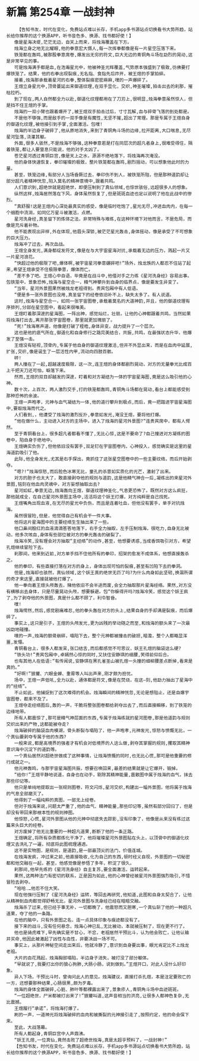 # 新篇 第254章 一战封神
        【告知书友，时代在变化，免费站点难以长存，手机app多书源站点切换看书大势所趋，站长给你推荐的这个换源APP，听书音色多、换源、找书都好使！】
       像是星海决堤,茫茫无边，自天上而来，将烛海覆盖在下方。
       烛海立身之地无比耀眼,他的拳意宏大慑人,每一次挥拳都像是有一片星空压落下来。
       铁笼都在轰鸣,被那股拳意席卷,爆发出无穷的符文,巨大无边的青铜角斗场在勐烈的晃动,这是非常罕见的事。
       可是烛海满手都是血,在浩瀚星光中，他被神圣光辉覆盖,气势原本强盛到了极致,彷佛要打爆铁笼了。结果，他的右拳出现裂痕,无名指、食指先后炸开，被王煊的手掌拍碎。
       接着,烛海那承载着星河的右拳,整体裂痕密密麻麻,噗的一声爆碎了。
       王煊立身星光中,顶骨蔓延出来御道纹理,在双手显化，交织,神圣璀璨,拍击出去的刹那，摧枯拉朽。
       到了现在,两人自然都全力以赴,御道化纹理都用在了刀刃上,很明显,烛海拳意虽然惊人，但是挡不住王煊的手掌。
       烛海的一双小臂也跟着爆开了,被王煊双手拍击过后，寸寸瓦解,血与碎骨飞落的到处都是。
       不是他不够强,而是敌手的一双手像是有魔性,无坚不摧,超出了常理。那是专属于王煊自身的御道化纹理,被他接引到手掌,全面激活。包噗!
       烛海的半边身子破碎了,他从原地消失,来到了青铜角斗场的边缘,拉开距离,大口喘息,无尽星河坠落,浇灌其躯。
       外面,很多人骇然,不是烛海不够强,这种拳意若是打在同层次的超凡者身上,很难受得住，隔着铁笼,都让人要窒息只能说，他的对手太凶了。
       苍茫星河透过青铜巨宫,像是天上之水，源源不绝地落下，将烛海再次淹没。
       他的身体快速恢复，拳印璀璨的极致，整片铁笼都在轰鸣,剧烈摇动，可以想象他此时的力量。
       甚至，铁笼边缘,有部分人当场昏厥过去，拳印伤不到人，被铁笼所阻，但是那种道韵却让部分超凡者精神恍忽,陷入莫名的精神意境中,跟着共鸣。
       人们意识到,超绝世就是超绝世，即便压制到了真仙领域,也惊世骇俗,远超很多人的想象。
       纵然这样,烛海居然落在下风，身体虽然恢复了,但是斑斑血迹也足以说明了他在此战中的惨烈。
       “真舒服!这是王煊内心深处最真实的感受，像是临时吃饱了,星光无尽,冲进血肉内，在每一个细胞中流淌，如同亿万星斗被激活，点燃。
       星河洗身经,真圣留下的炼体之法，非常特殊与难练,在这种环境下对他而言，不是危局，而像是充斥着补物。
       他不能表现出异样,外在体现,他眉头深锁,被茫茫星光轰击,身体摇动，像是承受了不可想象的巨大压力。
       烛海冲了过去，再次血战。
       王煊全身发光,满身都绽发符文,像是在与大宇宙星海对抗,承载着无边的压力，溅起一片又一片星河浪花。
       “快超过他的极限了吧,爆体啊,被宇宙星河拳意碾碎吧!”场外，烛龙族的人都忍不住站了起来,希望王煊承受不住极限拳意，爆体而亡。
       “差不多了吧。王煊心中自语，毕竟是在战斗中,他借对手之力练《星河洗身经》容易出事。包铁笼中，景象恐怖,烛海与星空合一，精气神攀升到自身的临界点，像是要发生异变了。
       “当年，星河外景图果然被烛龙老祖得到。贵宾包厢中有人低语。
       “便是多一张外景图也没用,真圣留下的经卷依旧补不上，缺失太多了。有人说道。
       这时,烛海与星空合一，如同一张宇宙图卷,承载着莫名的大道神韵,并且，他的御道纹理有序排列,分部在星空图中，看起来很唯美。
       王煊盯着那深邃的星海图，一阵出神，感觉灿烂，壮丽，让他的心神都跟着共鸣，当然如果将烛海打出去,离开那张宇宙图卷，那里就更加瑰丽了。
       “死!”烛海寒声道，他像是打破了桎梏,身体异变，战力提升了一个层次。
       这也是他的底气所在,御道化和自身修行之路完美结合，共振,共鸣，在最强状态升华，他爆发了至强一击。
       王煊没有轻视,顶骨内,专属于他自身的御道纹理激活,但并不外显出来，而是在血肉中延展,扩张,交织,像是诞生了一层活性内甲,流动向四肢百骸。
       砰!
       两人撞在了一起,超越速度极限，这一次,连王煊的身体都剧烈晃动，对方的无量拳光比成百上千把天刀还可怕，噼落下来。
       然而,王煊的双目却越发的深邃，盯着和对方凝结为一体的宇宙星海图,竟是这么吸引他的心神。
       数十次，上百次，两人激烈交手,打的铁笼都轰鸣,青铜角斗场都在晃动,看台上都能感受到那种恐怖的余波。
       王煊一声咆孝，元神与血气凝结为一体,他的道行攀升到极点,而后，竟一把踏进宇宙星海图中,要取烛海而代之。
       人们看到,，他遭受了烛海的激烈反扑,拳意如发光,淹没王煊，要将他打爆。
       “他在做什么，主动进入对方的主场中，进入了烛海的星河外景图?“连贵宾席中，都有人愕然。
       至于青铜看台上，很多超凡者都看不懂了,无比心惊,这是不要命了?自己撞进对方凝练的图卷中，陷自身于绝地中。
       王煊确实负伤了,但他依旧没有罢手,双足钉在宇宙图卷内，心神投入，感觉确实是这里的星海道韵吸引了他。
       此际,他全身发光,尤其是右手探出，竟抓住了这张星空图卷中的一些主要纹络，而后开始剥夺。
       “嗯?!“烛海惊怒,而后脸色冰寒无比，童孔的杀意如实质化的光芒，激射了出来。
       对方的胆子也太大了，敢直接剥夺他的规则与道韵,这是他精气神合一后,凝练出的来星河外景图,铭刻在他血肉灵魂中，对方妄想抽取出去?
       星河如虹,拳意无边,烛海轰向王煊，御道纹理神圣化,气息更恐怖了。既然对方这么疯狂，那他就成全，在自己星河外景图主场中,活活将这个妖王打爆，对方纯粹是自己找死。
       王煊嘴角出现血液,在无尽的星光中负伤，而且是连着吐血，但他没有罢手，单手对抗烛海。
       虽然很冒险,但是，他觉得自己有机会干一件大事。
       他将这片星海图中的主要经络生生抽出来了一些。
       他口鼻间殷红的血液滴滴答答地落下，右手全力抽取，左手压制烛海，很吃力,自身无比被动，他多次咳血,身体有些部位被对方的拳光轰击的破裂了。
       烛海冷笑,没有理会对方抽取“主经络”的动作,甚至，他想要诱惑,当成香饵吸引对方，希望孔煊继续冒险下去。
       刹那间，他来到近前,对方单手挡不住他所有的拳印，招架的愈发不成体系，他想直接轰杀之。
       他的拳印，有些直接打落在对方的身上，身体出现可怕的裂痕,甚至有凹陷下去的拳洞。
       但是,烛海却也骇然，真仙领域,这个妖王真的绝世无匹了吗?为什么肉身如此坚韧,换涸所谓的奇才来这里,直接就被他打爆了。
       他一拳向着王煊头颅轰去，赌他依旧不会半途而废,会全力抽取那片星海经络。果然,对方没有横移出去身体，只是尽量晃动头颅，想要躲避。包“你躲得开吗?烛海冷笑，感觉这个妖王疯了,为了剥夺他的外景图，真是什么都不顾了，利令智昏。
       噗!
       烛海愕然,然后,感觉剧痛难忍,他的拳头轰在对方的头上,结果自身的手却满是裂痕，而后爆碎了。
       事实上,这只是引子，王煊的头颅发光,更为凶残的举动随之而至,和烛海的额头来了一次最凶勐地碰撞。
       噗的一声,烛海的额骨崩碎，塌陷下去，整个元神都被撞击的破损,暗澹，整个人都略显浑噩,发懵。
       青铜看台上，很多人都发呆,张口结舌,而后都感觉不可思议，妖王孔煊的脑袋这么硬?
       “铁头功!”贵宾包厢中,卓嫣然心惊的同时,又扶住安静琪的细腰,笑得前仰后合。
       也有其他人在低语:“有传闻说,安静琪在黑孔雀圣山被孔煊一头撞的细柳腰差点断掉,看来是真的。”
       “好啊!”狼獾、六眼金蝉、重霄等人叫出声来,刚才颇为担忧。
       场中，王煊一声低吼,全力以赴，通体都是符文,像是在焚烧，在这—刻,他勐力抽出了星海中的“经络”。
       不止如此，他捕捉到了这次难得的机会。烛海瞬间的精神恍忽,无论是想阻止，还是自爆宇宙图卷，都来不及了。
       王煊夺走经络图后,轰的一声，干脆将整张图卷都给剥夺出去了,而后直接瞬移，到了铁笼的边缘地带。
       所有人都震惊了,那可是精气神层面的东西,专属于烛海练就的星河图卷,那是他道韵与规则交织出来的产物,这都能被夺走?
       烛海破碎的脑袋血肉模湖，骨头断裂与塌陷了，他一声咆孝,元神发光,惊怒与愤慨无比，一个真仙要剥夺专属于他的东西?
       一般来说,都是高境界的强者才有机会对低境界的人这么做,剥夺其掌握的规则,攫取其精神意识海中沉淀下的道韵等。
       一个真仙居然对超绝世做成了这种事情，让烛海愤慨的同时,也无比心慌,那可是他重要的修行成就之一。
       他元神轰鸣，与那宇宙星海图共振，想要召唤回来,最差的结果就是让它爆开，毁掉。
       “给你!”王煊平静地说道，自身也在动手，剔除其精神能量,震散图中属于烛海的血气，抹去那些印记等。
       他只是单纯地提取出一张规则图卷，符文闪烁,星河交织,构建出一幅外景图，他将属于烛海的气息全部磨灭了。
       他得到了一幅纯粹的真图，一部无上经卷。
       但对于烛海来说,问题太严重了,他的血气、精神能量,那些印记等,虽然有部分回归了，但是却没有带回来那根本性的规则神图。
       他惊怒,心慌,星河外景图从他的元神中彻底失去踪影,没有印象了，他像是从来没有练过这篇来头巨大的经卷。
       对方废掉了他无比重要的一种超凡道果,断断了他的一条正路。
       王煊确定,将所有杂质都炼化干净了，他将璀璨星河外景图贴在头上，以顶骨中的御道化纹理又去洗礼了一遍，彻底将此图梳理通透。
       这不是实物图，是规则，是道韵,是一部最顶尖的法门，价值连城。
       在烛海发疯，冲过来之前,他直接吸收,化为自己的东西,顿时经义自现，外景图的一切秘密都和他交融在一起，甚至，他感觉像是参悟了多年，积淀了很久。
       刹那间,他早先练的《星河洗身经》自主复苏,要全面激活，运转起来。
       果然,这两种法门有密切的联系，正是因为如此,他的心神曾经被星河外景图强烈吸引,不惜冒险去剥夺。
       “哈哈.…他忍不住大笑。
       现在他强行压制了《星河洗身经》运转，等回去再研究,他知道,此图和自身太契合了，让他从精神到血肉都觉得舒畅无比，星河外景图与洗身经已经在暗暗交融。
       烛海杀了过来,但已经于事无补，一切都晚了，他震怒而又胆寒,一个真仙斩了他的一种超凡道果，夺了他的一条路。
       在他的脑中，只有外景图之名，连一点具体印象与痕迹都没有了。
       接下来的战斗,没有任何悬念，烛海心神已乱,无比被动，本就被压制了，现在更不行了。
       他也是骑虎难下,早先确实是不甘心，不忿，老祖居然干预比斗，认为他会败亡，让他认输并买命,他因此被激起了凶性与血性，非要决战一场不可。
       事实上，从那片神秘空间走出来后，他就冷静了,意识到自身要出事，眼光肯定比不上烛龙老祖。
       大片的血花溅起，烛海胸部塌陷，半边身子消失，被打没了部分躯体。
       “早就说了,我要打出你的狼心狗肺,大肠小肠，说到做到。”王煊开口，对此人没什么好印象。
       异人下场，干预比斗时，曾询问此人的意见。烛海建议，直接打杀孔煊，本是注定要败亡的一方，还想要那种结果,心肠很黑,颇为歹毒。
       烛海的身体全面破碎,心脏、肺叶等都裸露出来了,景象疹人,青铜角斗场中血迹斑斑。
       “一位超绝世，尸米都被打出来了!”狼獾叫道,这声音相当的洪亮,让很多人都神色复杂,无比震撼。
       王煊履行“承诺”，将烛海打爆了。
       刷的一声，一道神光将烛海破碎的血肉和被撕裂的元神接引走了,按照约定，他的命会保下来。
       至此，大战落幕。
       所有人都起身,青铜巨宫中人声鼎沸。
       “妖王孔煊,一位真仙,竟然击败了超绝世烛海,真是太超乎预料了，一战封神!”
       【告知书友，时代在变化，免费站点难以长存，手机app多书源站点切换看书大势所趋，站长给你推荐的这个换源APP，听书音色多、换源、找书都好使！】